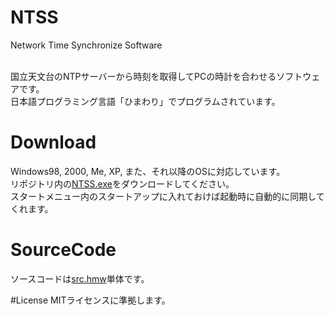 # NTSS
Network Time Synchronize Software<br><br>

国立天文台のNTPサーバーから時刻を取得してPCの時計を合わせるソフトウェアです。<br>
日本語プログラミング言語「ひまわり」でプログラムされています。

# Download
Windows98, 2000, Me, XP, また、それ以降のOSに対応しています。<br>
リポジトリ内の<a href="https://github.com/avaice/NTSS/blob/main/NTSS.exe">NTSS.exe</a>をダウンロードしてください。<br>
スタートメニュー内のスタートアップに入れておけば起動時に自動的に同期してくれます。

# SourceCode
ソースコードは<a href="https://github.com/avaice/NTSS/blob/main/src.hmw">src.hmw</a>単体です。

#License
MITライセンスに準拠します。
